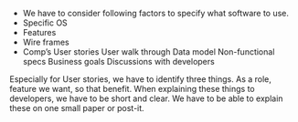 + We have to consider following factors to specify what software to use.
+ Specific OS
+ Features
+ Wire frames
+ Comp’s
User stories
User walk through
Data model
Non-functional specs
Business goals
Discussions with developers

Especially for User stories, we have to identify three things.
As a role, feature we want, so that benefit.
When explaining these things to developers, we have to be short and clear.
We have to be able to explain these on one small paper or post-it.
